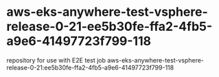 # aws-eks-anywhere-test-vsphere-release-0-21-ee5b30fe-ffa2-4fb5-a9e6-41497723f799-118
repository for use with E2E test job aws-eks-anywhere-test-vsphere-release-0-21:ee5b30fe-ffa2-4fb5-a9e6-41497723f799-118
